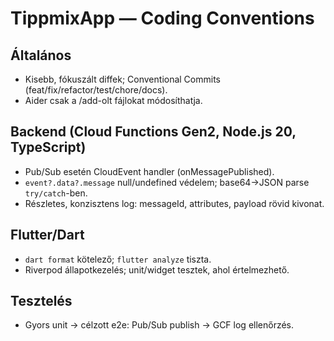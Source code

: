 # TippmixApp — Coding Conventions

## Általános
- Kisebb, fókuszált diffek; Conventional Commits (feat/fix/refactor/test/chore/docs).
- Aider csak a /add-olt fájlokat módosíthatja.

## Backend (Cloud Functions Gen2, Node.js 20, TypeScript)
- Pub/Sub esetén CloudEvent handler (onMessagePublished).
- `event?.data?.message` null/undefined védelem; base64→JSON parse `try/catch`-ben.
- Részletes, konzisztens log: messageId, attributes, payload rövid kivonat.

## Flutter/Dart
- `dart format` kötelező; `flutter analyze` tiszta.
- Riverpod állapotkezelés; unit/widget tesztek, ahol értelmezhető.

## Tesztelés
- Gyors unit → célzott e2e: Pub/Sub publish → GCF log ellenőrzés.